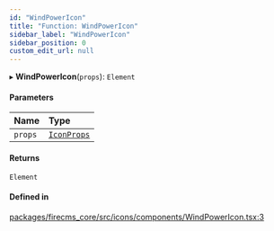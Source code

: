 ```yaml
---
id: "WindPowerIcon"
title: "Function: WindPowerIcon"
sidebar_label: "WindPowerIcon"
sidebar_position: 0
custom_edit_url: null
---
```


▸ **WindPowerIcon**(`props`): `Element`

#### Parameters

| Name | Type |
| :------ | :------ |
| `props` | [`IconProps`](../types/IconProps.md) |

#### Returns

`Element`

#### Defined in

[packages/firecms_core/src/icons/components/WindPowerIcon.tsx:3](https://github.com/FireCMSco/firecms/blob/d45f3739/packages/firecms_core/src/icons/components/WindPowerIcon.tsx#L3)
